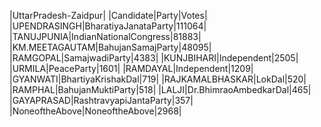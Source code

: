  
|UttarPradesh-Zaidpur|
|Candidate|Party|Votes|
|UPENDRASINGH|BharatiyaJanataParty|111064|
|TANUJPUNIA|IndianNationalCongress|81883|
|KM.MEETAGAUTAM|BahujanSamajParty|48095|
|RAMGOPAL|SamajwadiParty|4383|
|KUNJBIHARI|Independent|2505|
|URMILA|PeaceParty|1601|
|RAMDAYAL|Independent|1209|
|GYANWATI|BhartiyaKrishakDal|719|
|RAJKAMALBHASKAR|LokDal|520|
|RAMPHAL|BahujanMuktiParty|518|
|LALJI|Dr.BhimraoAmbedkarDal|465|
|GAYAPRASAD|RashtravyapiJantaParty|357|
|NoneoftheAbove|NoneoftheAbove|2968|
